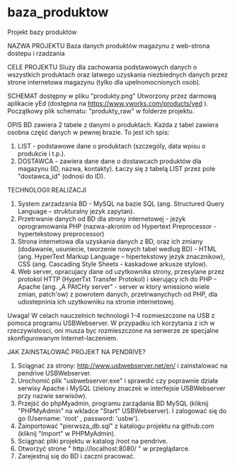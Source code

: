 # baza_produktow
Projekt bazy produktów

NAZWA PROJEKTU
Baza danych produktów magazynu z web-strona dostepu i rzadzania

CELE PROJEKTU
Sluzy dla zachowania podstawowych danych o wszystkich produktach oraz latwego uzyskania niezbiednych danych przez strone internetowa magazynu (tylko dla upelnomocnionych osob).

SCHEMAT
dostępny w pliku "produkty.png"
Utworzony przez darmową aplikacie yEd (dostępna na https://www.yworks.com/products/yed ). Początkowy plik schematu: "produkty_raw" w folderze projektu.

OPIS
BD zawiera 2 tabele z danymi o produktach. Każda z tabel zawiera osobna część danych w pewnej brazie. 
To jest ich spis:
1. LIST - podstawowe dane o produktach (szczególy, data wpisu o produkcie i t.p.).
2. DOSTAWCA - zawiera dane dane o dostawcach produktów dla magazynu (ID, nazwa, kontakty). Łaczy się z tabelą LIST przez pole "dostawca_id" (odnosi do ID).


TECHNOLOGII REALIZACJI
1. System zarzadzania BD - MySQL na bazie SQL (ang. Structured Query Language – strukturalny jezyk zapytan).
2. Przetrwanie danych od BD dla strony internetowej - jezyk oprogramowania PHP (nazwa-akronim od Hypertext Preprocessor - hypertekstowy preprocessor)
3. Strona internetowa dla uzyskania danych z BD, oraz ich zmiany (dodawanie, usuniecie, tworzenie nowych tabel wedlug BD) - HTML (ang. HyperText Markup Language – hipertekstowy jezyk znacznikow), CSS (ang. Cascading Style Sheets - kaskadowe arkusze stylow).
4. Web server, opracujacy dane od uzytkownika strony, przesylane przez protokol HTTP (HyperTxt Transfer Protokol) i skerujący ich do PHP - Apache (ang. „А PAtCHy server“ - server w ktory wniesiono wiele zmian, patch'ow) z powrotem danych, przetrwanychych od PHP, dla udostepninia ich uzytkowniku na stronie internetowej.

Uwaga! W celach nauczelnich technologii 1-4 rozmieszczone na USB z pomoca programu USBWebserver. W przypadku ich korzytania z ich w rzeczywistosci, oni musza byc rozmieszczone na serwerze ze specjalne skonfigurowanym Internet-laczeniem. 

JAK ZAINSTALOWAĆ PROJEKT NA PENDRIVE?
1. Sciągnać za strony: http://www.usbwebserver.net/en/ i zainstalować na pendrive USBWebserver.
2. Urochomić plik "usbwebserver.exe" i sprawdić czy poprawnie działa serwisy Apache i MySQL (zielony znaczek w interfejsie USBWebserver przy nazwie serwisów).
3. Przejść do phpMyadmin, programu zarządania BD MySQL (kliknij "PHPMyAdmin" na wkladce "Start" USBWebserver). I zalogować się do go (Username: 'root' , password: 'usbw').
4. Zainportować "pierwsza_db.sql" z katalogu projektu na github.com (kliknij "Import" w PHPMyAdmin).
5. Sciągnać pliki projektu w katalog /root na pendrive.
6. Otworzyć strone " http://localhost:8080/ " w przeglądarce.
7. Zarejestruj się do BD i zaczni pracować.

